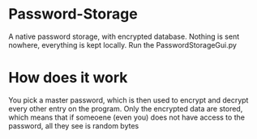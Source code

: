 # Password-Storage
A native password storage, with encrypted database. Nothing is sent nowhere, everything is kept locally.
Run the PasswordStorageGui.py 

# How does it work 
You pick a master password, which is then used to encrypt and decrypt every other entry on the program.
Only the encrypted data are stored, which means that if someoene (even you) does not have access to the password, all they see is random bytes
